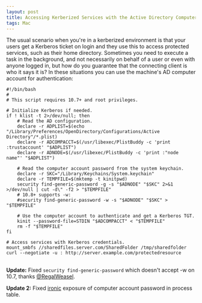 ```yaml
---
layout: post
title: Accessing Kerberized Services with the Active Directory Computer Account
tags: Mac
---
```


The usual scenario when you're in a kerberized environment is that your users get a Kerberos ticket on login and they use this to access protected services, such as their home directory. Sometimes you need to execute a task in the background, and not necessarily on behalf of a user or even with anyone logged in, but how do you guarantee that the connecting client is who it says it is? In these situations you can use the machine's AD computer account for authentication:

<pre><code class="prettyprint lang-sh">#!/bin/bash
#
# This script requires 10.7+ and root privileges.

# Initialize Kerberos if needed.
if ! klist -t 2>/dev/null; then
    # Read the AD configuration.
    declare -r ADPLIST=$(echo "/Library/Preferences/OpenDirectory/Configurations/Active Directory"/*.plist)
    declare -r ADCOMPACCT=$(/usr/libexec/PlistBuddy -c 'print :trustaccount' "$ADPLIST")
    declare -r ADNODE=$(/usr/libexec/PlistBuddy -c 'print :"node name"' "$ADPLIST")

    # Read the computer account password from the system keychain.
    declare -r SKC="/Library/Keychains/System.keychain"
    declare -r TEMPFILE=$(mktemp -t kinitpwd)
    security find-generic-password -g -s "$ADNODE" "$SKC" 2>&amp;1 >/dev/null | cut -d\" -f2 > "$TEMPFILE"
    # 10.8+ supports -w:
    #security find-generic-password -w -s "$ADNODE" "$SKC" > "$TEMPFILE"

    # Use the computer account to authenticate and get a Kerberos TGT.
    kinit --password-file=STDIN "$ADCOMPACCT" &lt; "$TEMPFILE"
    rm -f "$TEMPFILE"
fi

# Access services with Kerberos credentials.
mount_smbfs //sharedfiles.server.com/SharedFolder /tmp/sharedfolder
curl --negotiate -u : http://server.example.com/protectedresource
</code>
</pre>

**Update:** Fixed `security find-generic-password` which doesn't accept -w on 10.7, thanks [@RegalWeasel](https://twitter.com/RegalWeasel/status/337288903570644992).

**Update 2:** Fixed [ironic](/2013/09/13/irony-is-a-b.html) exposure of computer account password in process table.
